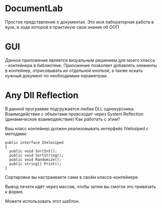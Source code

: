 # DocumentLab

Простое представление о документах. Это моя лабораторная работа в вузе, в ходе которой я практикую свои знания об ООП

# GUI

Данное приложение является визуальным решением для моего класса - контейнера в библиотеке. Приложение позволяет добавлять элементы в контейнер, отрисовывать их отдельной кнопкой, а также искать нужный документ по необходимым параметрам.

# Any Dll Reflection

В данной программе подгружается любая DLL однокурсника. Взаимодействие с объектами происходит через System.Reflection (динамическое взаимодействие)
Как работать с этим?

Ваш класс контейнер должен реализовывать интерфейс IVelosiped с методами:

```
public interface IVelosiped
{
  public void SortInt();
  public void SortString();
  public void Randomize();
  public string[] Print();
}
```

Сортировки вы настраиваете сами в своём классе-контейнере.

Вывод печати идёт через массив, чтобы затем вы смогли это привязать к форме.

Можете использовать этот шаблон.
